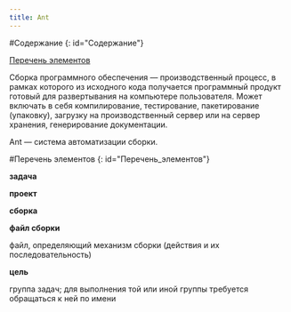 ```yaml
---
title: Ant
---
```


#Содержание
{: id="Содержание"}

[Перечень элементов](#Перечень_элементов)

Сборка программного обеспечения — производственный процесс, в рамках которого из исходного кода получается программный продукт готовый для развертывания на компьютере пользователя. Может включать в себя компилирование, тестирование, пакетирование (упаковку), загрузку на производственный сервер или на сервер хранения, генерирование документации.

Ant — система автоматизации сборки.

#Перечень элементов
{: id="Перечень_элементов"}

**задача**

**проект**

**сборка**

**файл сборки**

файл, определяющий механизм сборки (действия и их последовательность)

**цель**

группа задач; для выполнения той или иной группы требуется обращаться к ней по имени
